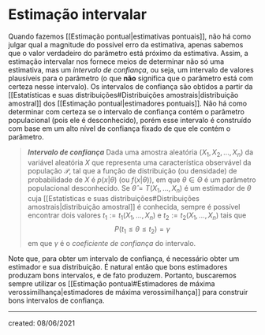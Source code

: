 # Estimação intervalar
Quando fazemos [[Estimação pontual|estimativas pontuais]], não há como julgar qual a magnitude do possível erro da estimativa, apenas sabemos que o valor verdadeiro do parâmetro está próximo da estimativa. Assim, a estimação intervalar nos fornece meios de determinar não só uma estimativa, mas um *intervalo de confiança*, ou seja, um intervalo de valores plausíveis para o parâmetro (o que **não** significa que o parâmetro está com certeza nesse intervalo).
Os intervalos de confiança são obtidos a partir da [[Estatísticas e suas distribuições#Distribuições amostrais|distribuição amostral]] dos [[Estimação pontual|estimadores pontuais]]. Não há como determinar com certeza se o intervalo de confiança contém o parâmetro populacional (pois ele é desconhecido), porém esse intervalo é construído com base em um alto nível de confiança fixado de que ele contém o parâmetro.

> ***Intervalo de confiança***
> Dada uma amostra aleatória $(X_1, X_2, \dots, X_n)$ da variável aleatória $X$ que representa uma característica observável da população $\mathcal{P}$, tal que a função de distribuição (ou densidade) de probabilidade de $X$ é $p(x|\theta)$ (ou $f(x|\theta)$), em que $\theta \in \Theta$ é um parâmetro populacional desconhecido. Se $\hat{\theta} = T(X_1,\dots,X_n)$ é um estimador de $\theta$ cuja [[Estatísticas e suas distribuições#Distribuições amostrais|distribuição amostral]] é conhecida, sempre é possível encontrar dois valores $t_1 := t_1(X_1,\dots,X_n)$ e $t_2 := t_2(X_1,\dots,X_n)$ tais que
>$$
  P(t_1 \leq \theta \leq t_2) = \gamma
>$$
> em que $\gamma$ é o *coeficiente de confiança* do intervalo.

Note que, para obter um intervalo de confiança, é necessário obter um estimador e sua distribuição. É natural então que bons estimadores produzam bons intervalos, e de fato produzem. Portanto, buscaremos sempre utilizar os [[Estimação pontual#Estimadores de máxima verossimilhança|estimadores de máxima verossimilhança]] para construir bons intervalos de confiança.

---

created: 08/06/2021
